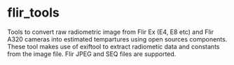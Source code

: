 # flir_tools

Tools to convert raw radiometric image from Flir Ex (E4, E8 etc) and Flir A320 cameras into estimated tempartures using open sources 
components.  These tool makes use of exiftool to extract radiometic data and constants from the image file.  Flir JPEG and SEQ files 
are supported.

